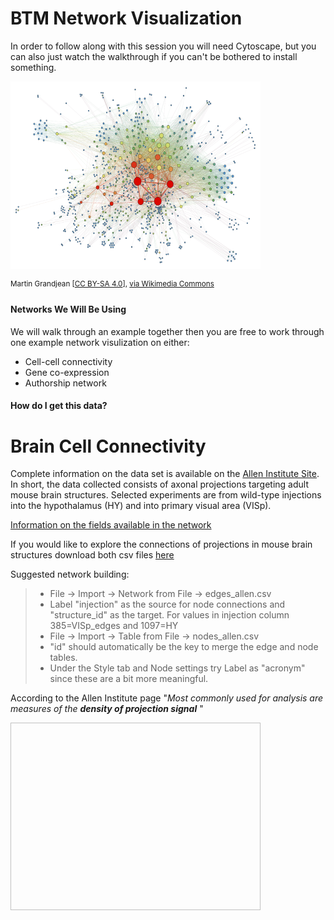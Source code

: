 
# BTM Network Visualization
In order to follow along with this session you will need Cytoscape, but you can also just watch the walkthrough if you can't be bothered to install something. 


<p align="left">
  <img src="figures/SocialNetworkAnalysis.png" alt="cookbook" width="400" height="300">
    <figcaption> <sup>Martin Grandjean [<a href="https://creativecommons.org/licenses/by-sa/4.0">CC BY-SA 4.0</a>], <a href="https://commons.wikimedia.org/wiki/File:SocialNetworkAnalysis.png">via Wikimedia Commons</a></sup></figcaption>
</p>



#### Networks We Will Be Using
We will walk through an example together then you are free to work through one example network visulization on either:
- Cell-cell connectivity
- Gene co-expression
- Authorship network


#### How do I get this data?

# Brain Cell Connectivity
Complete information on the data set is available on the [Allen Institute Site](http://alleninstitute.github.io/AllenSDK/connectivity.html). In short, the data collected consists of axonal projections targeting adult mouse brain structures. Selected experiments are from wild-type injections into the hypothalamus (HY) and into primary visual area (VISp).

[Information on the fields available in the network](http://alleninstitute.github.io/AllenSDK/unionizes.html)

If you would like to explore the connections of projections in mouse brain structures download both csv files [here](https://github.com/redgar598/EMBL_BTM_2019/tree/master/network_visualization/data)

Suggested network building:
> - File -> Import -> Network from File -> edges_allen.csv 
> - Label "injection" as the source for node connections and "structure_id" as the target. For values in injection column 385=VISp_edges and 1097=HY
> - File -> Import -> Table from File -> nodes_allen.csv 
> - "id" should automatically be the key to merge the edge and node tables. 
> - Under the Style tab and Node settings try Label as "acronym" since these are a bit more meaningful. 

According to the Allen Institute page "<em>Most commonly used for analysis are measures of the <strong>density of projection signal</strong> </em>"


<p align="left">
  <img url="
https://cdn.pixabay.com/photo/2017/01/30/23/55/brain-2022398_960_720.png" width="400" height="300">
</p>
